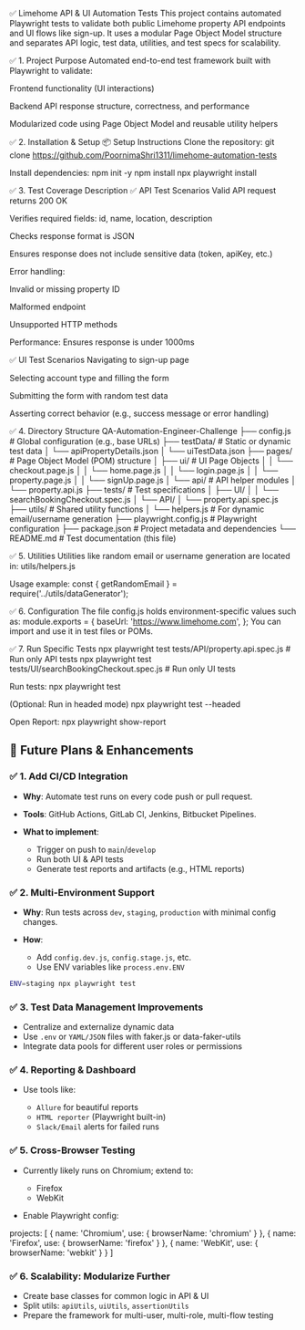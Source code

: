 ✅ Limehome API & UI Automation Tests
This project contains automated Playwright tests to validate both public Limehome property API endpoints and UI flows like sign-up. It uses a modular Page Object Model structure and separates API logic, test data, utilities, and test specs for scalability.

✅ 1. Project Purpose
Automated end-to-end test framework built with Playwright to validate:

Frontend functionality (UI interactions)

Backend API response structure, correctness, and performance

Modularized code using Page Object Model and reusable utility helpers

✅ 2. Installation & Setup
📦 Setup Instructions
Clone the repository:
git clone https://github.com/PoornimaShri1311/limehome-automation-tests

Install dependencies:
npm init -y
npm install
npx playwright install

✅ 3. Test Coverage Description
✅ API Test Scenarios
Valid API request returns 200 OK

Verifies required fields: id, name, location, description

Checks response format is JSON

Ensures response does not include sensitive data (token, apiKey, etc.)

Error handling:

Invalid or missing property ID

Malformed endpoint

Unsupported HTTP methods

Performance: Ensures response is under 1000ms

✅ UI Test Scenarios
Navigating to sign-up page

Selecting account type and filling the form

Submitting the form with random test data

Asserting correct behavior (e.g., success message or error handling)

✅ 4. Directory Structure
QA-Automation-Engineer-Challenge
├── config.js                 # Global configuration (e.g., base URLs)
├── testData/                 # Static or dynamic test data
│   └── apiPropertyDetails.json
│   └── uiTestData.json
├── pages/                   # Page Object Model (POM) structure
│   ├── ui/                  # UI Page Objects
│   │   └── checkout.page.js
│   │   └── home.page.js
│   │   └── login.page.js
│   │   └── property.page.js
│   │   └── signUp.page.js
│   └── api/                 # API helper modules
│       └── property.api.js
├── tests/                   # Test specifications
│   ├── UI/
│   │   └── searchBookingCheckout.spec.js
│   └── API/
│       └── property.api.spec.js
├── utils/                   # Shared utility functions
│   └── helpers.js           # For dynamic email/username generation
├── playwright.config.js     # Playwright configuration
├── package.json             # Project metadata and dependencies
└── README.md                # Test documentation (this file)

✅ 5. Utilities
Utilities like random email or username generation are located in:
utils/helpers.js

Usage example:
const { getRandomEmail } = require('../utils/dataGenerator');

✅ 6. Configuration
The file config.js holds environment-specific values such as:
module.exports = {
  baseUrl: 'https://www.limehome.com',
};
You can import and use it in test files or POMs.

✅ 7. Run Specific Tests
npx playwright test tests/API/property.api.spec.js                # Run only API tests
npx playwright test tests/UI/searchBookingCheckout.spec.js        # Run only UI tests

Run tests:
npx playwright test

(Optional: Run in headed mode)
npx playwright test --headed

Open Report:
npx playwright show-report


## 🔮 Future Plans & Enhancements

### ✅ 1. **Add CI/CD Integration**

* **Why**: Automate test runs on every code push or pull request.
* **Tools**: GitHub Actions, GitLab CI, Jenkins, Bitbucket Pipelines.
* **What to implement**:

  * Trigger on push to `main`/`develop`
  * Run both UI & API tests
  * Generate test reports and artifacts (e.g., HTML reports)



### ✅ 2. **Multi-Environment Support**

* **Why**: Run tests across `dev`, `staging`, `production` with minimal config changes.
* **How**:

  * Add `config.dev.js`, `config.stage.js`, etc.
  * Use ENV variables like `process.env.ENV`

```bash
ENV=staging npx playwright test
```



### ✅ 3. **Test Data Management Improvements**

* Centralize and externalize dynamic data
* Use `.env` or `YAML/JSON` files with faker.js or data-faker-utils
* Integrate data pools for different user roles or permissions


### ✅ 4. **Reporting & Dashboard**

* Use tools like:

  * `Allure` for beautiful reports
  * `HTML reporter` (Playwright built-in)
  * `Slack/Email` alerts for failed runs

### ✅ 5. **Cross-Browser Testing**

* Currently likely runs on Chromium; extend to:

  * Firefox
  * WebKit
* Enable Playwright config:


projects: [
  { name: 'Chromium', use: { browserName: 'chromium' } },
  { name: 'Firefox', use: { browserName: 'firefox' } },
  { name: 'WebKit', use: { browserName: 'webkit' } }
]

### ✅ 6. **Scalability: Modularize Further**

* Create base classes for common logic in API & UI
* Split utils: `apiUtils`, `uiUtils`, `assertionUtils`
* Prepare the framework for multi-user, multi-role, multi-flow testing
